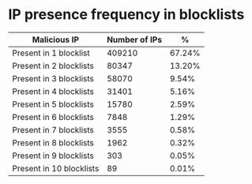 # IP presence frequency in blocklists
| Malicious IP | Number of IPs | % |
|----|----|----|
| Present in 1 blocklist | 409210 | 67.24% |
| Present in 2 blocklists | 80347 | 13.20% |
| Present in 3 blocklists | 58070 | 9.54% |
| Present in 4 blocklists | 31401 | 5.16% |
| Present in 5 blocklists | 15780 | 2.59% |
| Present in 6 blocklists | 7848 | 1.29% |
| Present in 7 blocklists | 3555 | 0.58% |
| Present in 8 blocklists | 1962 | 0.32% |
| Present in 9 blocklists | 303 | 0.05% |
| Present in 10 blocklists | 89 | 0.01% |
